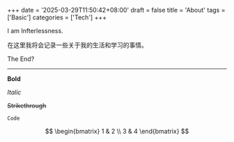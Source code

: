 +++
date = '2025-03-29T11:50:42+08:00'
draft = false
title = 'About'
tags = ['Basic']
categories = ['Tech']
+++

I am Infterlessness.

在这里我将会记录一些关于我的生活和学习的事情。

The End?

---

**Bold**

*Italic*

~~Strikethrough~~

`Code`

$$
\begin{bmatrix}
1 & 2 \\
3 & 4
\end{bmatrix}
$$